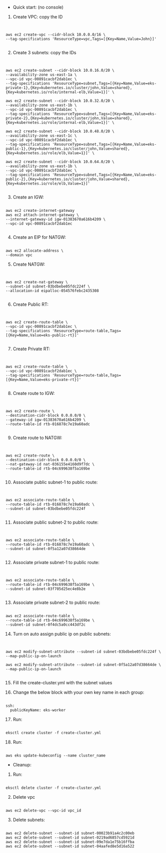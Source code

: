- Quick start: (no console)

1. Create VPC: copy the ID
<pre><code>

aws ec2 create-vpc --cidr-block 10.0.0.0/16 \
--tag-specifications 'ResourceType=vpc,Tags=[{Key=Name,Value=John}]'

</code></pre>

2. Create 3 subnets: copy the IDs

<pre><code>

aws ec2 create-subnet --cidr-block 10.0.16.0/20 \
--availability-zone us-east-1a \
--vpc-id vpc-00891cacbf2dab1ec \
--tag-specifications 'ResourceType=subnet,Tags=[{Key=Name,Value=eks-private-1},{Key=kubernetes.io/cluster/john,Value=shared},{Key=kubernetes.io/role/internal-elb,Value=1}]' \

aws ec2 create-subnet --cidr-block 10.0.32.0/20 \
--availability-zone us-east-1b \
--vpc-id vpc-00891cacbf2dab1ec \
--tag-specifications 'ResourceType=subnet,Tags=[{Key=Name,Value=eks-private-2},{Key=kubernetes.io/cluster/john,Value=shared},{Key=kubernetes.io/role/internal-elb,Value=1}]' \

aws ec2 create-subnet --cidr-block 10.0.48.0/20 \
--availability-zone us-east-1c \
--vpc-id vpc-00891cacbf2dab1ec \
--tag-specifications 'ResourceType=subnet,Tags=[{Key=Name,Value=eks-public-1},{Key=kubernetes.io/cluster/john,Value=shared},{Key=kubernetes.io/role/elb,Value=1}]' \

aws ec2 create-subnet --cidr-block 10.0.64.0/20 \
--availability-zone us-east-1b \
--vpc-id vpc-00891cacbf2dab1ec \
--tag-specifications 'ResourceType=subnet,Tags=[{Key=Name,Value=eks-public-2},{Key=kubernetes.io/cluster/john,Value=shared},{Key=kubernetes.io/role/elb,Value=1}]'
 
</code></pre>

3. Create an IGW: 
<pre><code>
aws ec2 create-internet-gateway 
aws ec2 attach-internet-gateway \
--internet-gateway-id igw-01383670a616b4209 \
--vpc-id vpc-00891cacbf2dab1ec

</code></pre>

4. Create an EIP for NATGW:
<pre><code>
aws ec2 allocate-address \
--domain vpc
</code></pre>

5. Create NATGW:
<pre><code>

aws ec2 create-nat-gateway \
--subnet-id subnet-03bdbebe05fdc224f \
--allocation-id eipalloc-054576febc2435308

</code></pre>

6. Create Public RT:
<pre><code>

aws ec2 create-route-table \
--vpc-id vpc-00891cacbf2dab1ec \
--tag-specifications 'ResourceType=route-table,Tags=[{Key=Name,Value=eks-public-rt}]'

</code></pre>

7. Create Private RT:
<pre><code>

aws ec2 create-route-table \
--vpc-id vpc-00891cacbf2dab1ec \
--tag-specifications 'ResourceType=route-table,Tags=[{Key=Name,Value=eks-private-rt}]'

</code></pre>

8. Create route to IGW:
<pre><code>

aws ec2 create-route \
--destination-cidr-block 0.0.0.0/0 \
--gateway-id igw-01383670a616b4209 \
--route-table-id rtb-016878c7e19a60adc

</code></pre>

9. Create route to NATGW:
<pre><code>

aws ec2 create-route \
--destination-cidr-block 0.0.0.0/0 \
--nat-gateway-id nat-036155e4160d9f7dc \
--route-table-id rtb-04c699638f5a169be

</code></pre>

10. Associate public subnet-1 to public route:
<pre><code>

aws ec2 associate-route-table \
--route-table-id rtb-016878c7e19a60adc \
--subnet-id subnet-03bdbebe05fdc224f

</code></pre>

11. Associate public subnet-2 to public route:
<pre><code>

aws ec2 associate-route-table \
--route-table-id rtb-016878c7e19a60adc \
--subnet-id subnet-0f5a12a07d38664de

</code></pre>

12. Associate private subnet-1 to public route:
<pre><code>

aws ec2 associate-route-table \
--route-table-id rtb-04c699638f5a169be \
--subnet-id subnet-03f705d25ec4e8b2e

</code></pre>

13. Associate private subnet-2 to public route:
<pre><code>    
aws ec2 associate-route-table \
--route-table-id rtb-04c699638f5a169be \
--subnet-id subnet-0f4dc5a0cc443df2c
</code></pre>

14. Turn on auto assign public ip on public subnets:

<pre><code> 

aws ec2 modify-subnet-attribute --subnet-id subnet-03bdbebe05fdc224f \
--map-public-ip-on-launch

aws ec2 modify-subnet-attribute --subnet-id subnet-0f5a12a07d38664de \
--map-public-ip-on-launch
   
</code></pre>

15. Fill the create-cluster.yml with the subnet values

16. Change the below block with your own key name in each group:
<pre><code>
ssh:
  publicKeyName: eks-worker
</code></pre>

17. Run: 
<pre><code>
eksctl create cluster -f create-cluster.yml
</code></pre>

18. Run:
<pre><code>
aws eks update-kubeconfig --name cluster_name
</code></pre>


- Cleanup: 

1. Run:
<pre><code>
eksctl delete cluster -f create-cluster.yml
</code></pre>

2. Delete vpc
<pre><code>
aws ec2 delete-vpc --vpc-id vpc_id
</code></pre>

3. Delete subnets:
<pre><code>
aws ec2 delete-subnet --subnet-id subnet-00023b91a4c2c00eb
aws ec2 delete-subnet --subnet-id subnet-0219ad6857cd5921d
aws ec2 delete-subnet --subnet-id subnet-09e7da1e75b16ffba
aws ec2 delete-subnet --subnet-id subnet-04aafed8e5d16a522
</code></pre>
